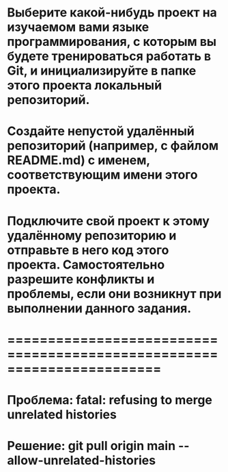 # Выберите какой-нибудь проект на изучаемом вами языке программирования, с которым вы будете тренироваться работать в Git, и инициализируйте в папке этого проекта   локальный репозиторий.
# Создайте непустой удалённый репозиторий (например, с файлом README.md) с именем, соответствующим имени этого проекта.
# Подключите свой проект к этому удалённому репозиторию и отправьте в него код этого проекта. Самостоятельно разрешите конфликты и проблемы, если они возникнут при   выполнении данного задания.
# =======================================================================
# Проблема: fatal: refusing to merge unrelated histories
# Решение: git pull origin main --allow-unrelated-histories

